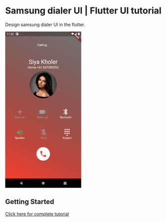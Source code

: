 # Samsung dialer UI | Flutter UI tutorial

Design samsung dialer UI in the flutter.

![](images/demo.png)

## Getting Started
[Click here for complete tutorial](https://www.warmodroid.xyz/tutorial/flutter/dialer-screen-basic-ui-design-in-flutter/)
